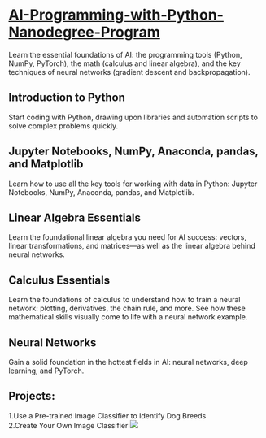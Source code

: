 # [AI-Programming-with-Python-Nanodegree-Program](https://www.udacity.com/course/ai-programming-python-nanodegree--nd089)

Learn the essential foundations of AI: the programming tools (Python, NumPy, PyTorch), the math (calculus and linear algebra), and the key techniques of neural networks (gradient descent and backpropagation).

## Introduction to Python
Start coding with Python, drawing upon libraries and automation scripts to solve complex problems quickly.

## Jupyter Notebooks, NumPy, Anaconda, pandas, and Matplotlib
Learn how to use all the key tools for working with data in Python: Jupyter Notebooks, NumPy, Anaconda, pandas, and Matplotlib.

## Linear Algebra Essentials
Learn the foundational linear algebra you need for AI success: vectors, linear transformations, and matrices—as well as the linear algebra behind neural networks.

## Calculus Essentials
Learn the foundations of calculus to understand how to train a neural network: plotting, derivatives, the chain rule, and more. See how these mathematical skills visually come to life with a neural network example.

## Neural Networks
Gain a solid foundation in the hottest fields in AI: neural networks, deep learning, and PyTorch.

## Projects:
1.Use a Pre-trained Image Classifier to Identify Dog Breeds <br/>
2.Create Your Own Image Classifier
<img src="https://www.linkedin.com/in/abhishek-tiwari-aa597a175/detail/treasury/education:655970400/?entityUrn=urn%3Ali%3Afsd_profileTreasuryMedia%3A(ACoAACmcvJ0Bkl4U9isBAH_RSJ9VUVVlbTa7Psg%2C1589127559255)&section=education%3A655970400&treasuryCount=1">
